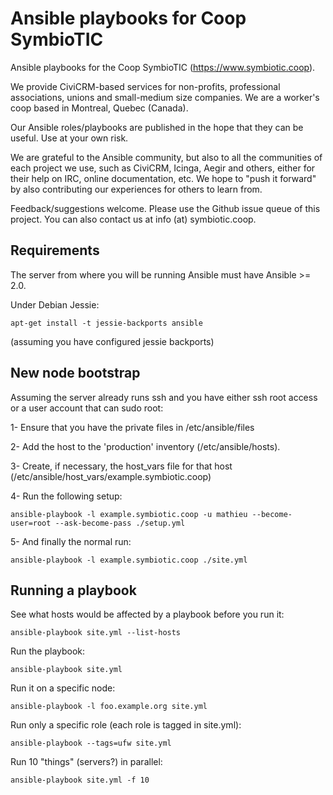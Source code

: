 Ansible playbooks for Coop SymbioTIC
====================================

Ansible playbooks for the Coop SymbioTIC (https://www.symbiotic.coop).

We provide CiviCRM-based services for non-profits, professional associations,
unions and small-medium size companies. We are a worker's coop based in
Montreal, Quebec (Canada).

Our Ansible roles/playbooks are published in the hope that they can be useful.
Use at your own risk.

We are grateful to the Ansible community, but also to all the communities of
each project we use, such as CiviCRM, Icinga, Aegir and others, either for their
help on IRC, online documentation, etc. We hope to "push it forward" by also
contributing our experiences for others to learn from.

Feedback/suggestions welcome. Please use the Github issue queue of this project.
You can also contact us at info (at) symbiotic.coop.

Requirements
------------

The server from where you will be running Ansible must have Ansible >= 2.0.

Under Debian Jessie:

```
apt-get install -t jessie-backports ansible
```

(assuming you have configured jessie backports)

New node bootstrap
------------------

Assuming the server already runs ssh and you have either ssh root access or a
user account that can sudo root:

1- Ensure that you have the private files in /etc/ansible/files

2- Add the host to the 'production' inventory (/etc/ansible/hosts).

3- Create, if necessary, the host_vars file for that host (/etc/ansible/host_vars/example.symbiotic.coop)

4- Run the following setup:

```
ansible-playbook -l example.symbiotic.coop -u mathieu --become-user=root --ask-become-pass ./setup.yml
```

5- And finally the normal run:

```
ansible-playbook -l example.symbiotic.coop ./site.yml
```


Running a playbook
------------------

See what hosts would be affected by a playbook before you run it:

    ansible-playbook site.yml --list-hosts

Run the playbook:

    ansible-playbook site.yml

Run it on a specific node:

    ansible-playbook -l foo.example.org site.yml

Run only a specific role (each role is tagged in site.yml):

    ansible-playbook --tags=ufw site.yml

Run 10 "things" (servers?) in parallel:

    ansible-playbook site.yml -f 10

